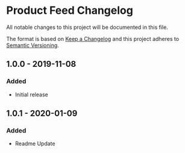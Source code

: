 # Product Feed Changelog

All notable changes to this project will be documented in this file.

The format is based on [Keep a Changelog](http://keepachangelog.com/) and this project adheres to [Semantic Versioning](http://semver.org/).

## 1.0.0 - 2019-11-08
### Added
- Initial release

## 1.0.1 - 2020-01-09
### Added
- Readme Update
